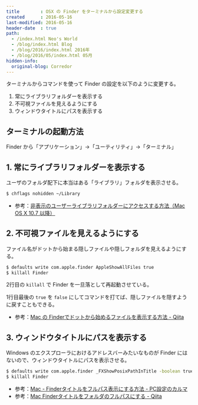 ```yaml
---
title        : OSX の Finder をターミナルから設定変更する
created      : 2016-05-16
last-modified: 2016-05-16
header-date  : true
path:
  - /index.html Neo's World
  - /blog/index.html Blog
  - /blog/2016/index.html 2016年
  - /blog/2016/05/index.html 05月
hidden-info:
  original-blog: Corredor
---
```


ターミナルからコマンドを使って Finder の設定を以下のように変更する。

1. 常にライブラリフォルダーを表示する
2. 不可視ファイルを見えるようにする
3. ウィンドウタイトルにパスを表示する

## ターミナルの起動方法

Finder から「アプリケーション」→「ユーティリティ」→「ターミナル」

## 1. 常にライブラリフォルダーを表示する

ユーザのフォルダ配下に本当はある「ライブラリ」フォルダを表示させる。

```bash
$ chflags nohidden ~/Library
```

- 参考：[非表示のユーザーライブラリフォルダーにアクセスする方法（Mac OS X 10.7 以降）](https://helpx.adobe.com/jp/x-productkb/global/cpsid_91195.html#main_C_____________________)

## 2. 不可視ファイルを見えるようにする

ファイル名がドットから始まる隠しファイルや隠しフォルダを見えるようにする。

```bash
$ defaults write com.apple.finder AppleShowAllFiles true
$ killall Finder
```

2行目の `killall` で Finder を一旦落として再起動させている。

1行目最後の `true` を `false` にしてコマンドを打てば、隠しファイルを隠すように戻すこともできる。

- 参考：[Mac の Finderでドットから始めるファイルを表示する方法 - Qiita](http://qiita.com/gekkoukisi/items/376b894ddc2c3969046e)

## 3. ウィンドウタイトルにパスを表示する

Windows のエクスプローラにおけるアドレスバーみたいなものが Finder にはないので、ウィンドウタイトルにパスを表示させる。

```bash
$ defaults write com.apple.finder _FXShowPosixPathInTitle -boolean true
$ killall Finder
```

- 参考：[Mac - Finderタイトルをフルパス表示にする方法 - PC設定のカルマ](http://pc-karuma.net/mac-finder-fullpath/)
- 参考：[Mac Finderタイトルをフォルダのフルパスにする - Qiita](http://qiita.com/omochiiiY/items/a40b29868f73f0f6db76)

